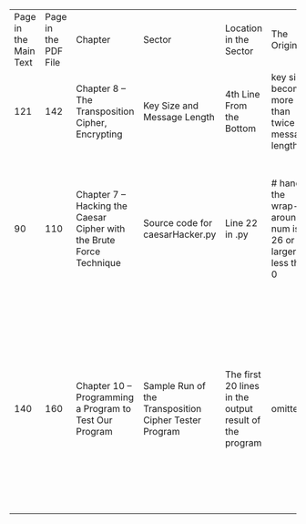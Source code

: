 |||||||||
|-|-|-|-|-|-|-|-|
|Page in the Main Text|Page in the PDF File|Chapter|Sector|Location in the Sector|The Original|Should be|Comments|
|121|142|Chapter 8 – The Transposition Cipher, Encrypting|Key Size and Message Length|4th Line From the Bottom|key size becomes more than twice the message length|key size becomes more than half the message length|
|90|110|Chapter 7 – Hacking the Caesar Cipher with the Brute Force Technique|Source code for caesarHacker.py|Line 22 in .py|# handle the wrap-around if num is 26 or larger or less than 0|# handle the wrap-around if num is less than 0|When decrypting, the number to wrap-around can only be less than 0 since it is always doing a subtraction to decrypt|
|140|160|Chapter 10 – Programming a Program to Test Our Program|Sample Run of the Transposition Cipher Tester Program|The first 20 lines in the output result of the program|omitted|see below|Since the seed is set to be 42, the output should be all the same whenever you run it, the first message being identical with that in P152(main text or P172 in pdf file)|
